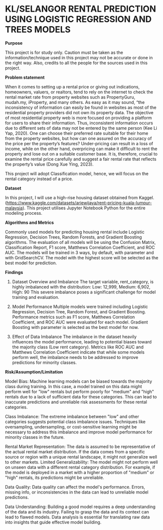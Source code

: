 # KL/SELANGOR RENTAL PREDICTION USING LOGISTIC REGRESSION AND TREES MODELS
**Purpose**

This project is for study only. Caution must be taken as the information/technique used in this project may not be accurate or done in the right way. Also, credits to all the people for the sources used in this project. 

**Problem statement**

When it comes to setting up a rental price or giving out indications, homeowners, valuers, or realtors, tend to rely on the internet to check the rental market rate from property websites such as PropertyGuru, mudah.my, iProperty, and many others. As easy as it may sound, “the inconsistency of information can easily be found in websites as most of the residential property providers did not own its property data. The objective of most residential property web is more focused on providing a platform for users to share their information. Thus, inconsistent information occurs due to different sets of data may not be entered by the same person (Kee Li Yap, 2020). One can choose their preferred rate suitable for their home from the property websites, but how can one assured on the accuracy of the price per the property’s features? Under-pricing can result in a loss of income, while on the other hand, overpricing can make it difficult to rent the property and lose out on a suitable customer base. It is, therefore, crucial to examine the rental price carefully and suggest a fair rental rate that reflects the property’s value (Dong Xue Ying, 2023).

This project will adopt Classification model, hence, we will focus on the rental category instead of a price. 

**Dataset**

In this project, I will use a high-rise housing dataset obtained from Kaggel. (https://www.kaggle.com/datasets/ariewijaya/rent-pricing-kuala-lumpur-malaysia). This project utilises Jupyter Notebook Python for the entire modeling process.

**Algorithms and Metrics**

Commonly used models for predicting housing rental include Logistic Regression, Decision Trees, Random Forests, and Gradient Boosting algorithms. The evaluation of all models will be using the Confusion Matrix, Classification Report, F1 score, Matthews Correlation Coefficient, and ROC AUC.
The models will be trained in 3 ways, by default, with parameter and with GridSearchCV. The model with the highest score will be selected as the best model for prediction.

**Findings**

1. Dataset Overview and Imbalance
The target variable, rent_category, is highly imbalanced with the distribution:
Low: 12,999, Medium: 6,902, High: 90
This severe imbalance poses a significant challenge for model training and evaluation.

2. Model Performance
Multiple models were trained including Logistic Regression, Decision Tree, Random Forest, and Gradient Boosting.
Performance metrics such as F1 score, Matthews Correlation Coefficient, and ROC AUC were evaluated for each model.
Gradient Boosting with parameter is selected as the best model for now.

3. Effect of Data Imbalance
The imbalance in the dataset heavily influences the model performance, leading to potential biases toward the majority class (Low rent category).
Metrics like ROC AUC and Matthews Correlation Coefficient indicate that while some models perform well, the imbalance needs to be addressed to improve predictions for minority classes.

**Risk/Assumption/Limitation**

Model Bias: Machine learning models can be biased towards the majority class during training. In this case, a model trained on this data might perform well for "low" rentals but perform poorly for "medium" and "high" rentals due to a lack of sufficient data for these categories. This can lead to inaccurate predictions and unreliable risk assessments for these rental categories.

Class Imbalance: The extreme imbalance between "low" and other categories suggests potential class imbalance issues. Techniques like oversampling, undersampling, or cost-sensitive learning might be necessary to address this imbalance and improve model performance for minority classes in the future.

Rental Market Representation: The data is assumed to be representative of the actual rental market distribution. If the data comes from a specific source or region with a unique rental landscape, it might not generalize well to other markets.
Limited Generalizability: The model might not perform well on unseen data with a different rental category distribution. For example, if the model is deployed in a market with a higher proportion of "medium" or "high" rentals, its predictions might be unreliable.

Data Quality: Data quality can affect the model's performance. Errors, missing info, or inconsistencies in the data can lead to unreliable model predictions.

Data Understanding: Building a good model requires a deep understanding of the data and its industry. Failing to grasp the data and its context can lead to flawed models. Data analysis is essential for translating raw data into insights that guide effective model building.
